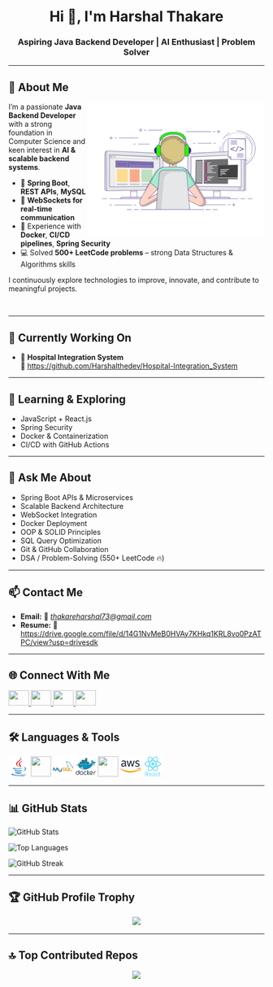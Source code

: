 <h1 align="center">Hi 👋, I'm Harshal Thakare</h1>
<h3 align="center">Aspiring Java Backend Developer | AI Enthusiast | Problem Solver</h3>


---

## 🚀 About Me
<img align="right" alt="Coding" width="350" src="https://raw.githubusercontent.com/devSouvik/devSouvik/master/gif3.gif" />

I’m a passionate **Java Backend Developer** with a strong foundation in Computer Science and keen interest in **AI & scalable backend systems**.

- 🔧 **Spring Boot**, **REST APIs**, **MySQL**
- 🔄 **WebSockets for real-time communication**
- 🧪 Experience with **Docker**, **CI/CD pipelines**, **Spring Security**
- 💻 Solved **500+ LeetCode problems** – strong Data Structures & Algorithms skills

I continuously explore technologies to improve, innovate, and contribute to meaningful projects.

<br>

---

## 🧠 Currently Working On

- 🏥 **Hospital Integration System**  
  🔗 https://github.com/Harshalthedev/Hospital-Integration_System

---

## 🌱 Learning & Exploring

- JavaScript + React.js  
- Spring Security  
- Docker & Containerization  
- CI/CD with GitHub Actions  

---

## 💬 Ask Me About

- Spring Boot APIs & Microservices  
- Scalable Backend Architecture  
- WebSocket Integration  
- Docker Deployment  
- OOP & SOLID Principles  
- SQL Query Optimization  
- Git & GitHub Collaboration  
- DSA / Problem-Solving (550+ LeetCode 🔥)

---

## 📫 Contact Me

- **Email:**  📧 *thakareharshal73@gmail.com*  
- **Resume:** 📄  
  https://drive.google.com/file/d/14G1NvMeB0HVAy7KHkq1KRL8vo0PzATPC/view?usp=drivesdk

---

## 🌐 Connect With Me

<p align="left">
  <a href="https://linkedin.com/in/harshal-thakare-404835257" target="_blank">
    <img src="https://raw.githubusercontent.com/rahuldkjain/github-profile-readme-generator/master/src/images/icons/Social/linked-in-alt.svg" height="30" width="40" />
  </a>
  <a href="https://instagram.com/harshal._25" target="_blank">
    <img src="https://raw.githubusercontent.com/rahuldkjain/github-profile-readme-generator/master/src/images/icons/Social/instagram.svg" height="30" width="40" />
  </a>
  <a href="https://medium.com/@thakareharshal73" target="_blank">
    <img src="https://raw.githubusercontent.com/rahuldkjain/github-profile-readme-generator/master/src/images/icons/Social/medium.svg" height="30" width="40" />
  </a>
  <a href="https://www.leetcode.com/harshal-025" target="_blank">
    <img src="https://raw.githubusercontent.com/rahuldkjain/github-profile-readme-generator/master/src/images/icons/Social/leet-code.svg" height="30" width="40" />
  </a>
</p>

---

## 🛠️ Languages & Tools

<p align="left">
  <img src="https://raw.githubusercontent.com/devicons/devicon/master/icons/java/java-original.svg" width="40" height="40"/>
  <img src="https://www.vectorlogo.zone/logos/springio/springio-icon.svg" width="40" height="40"/>
  <img src="https://raw.githubusercontent.com/devicons/devicon/master/icons/mysql/mysql-original-wordmark.svg" width="40" height="40"/>
  <img src="https://raw.githubusercontent.com/devicons/devicon/master/icons/docker/docker-original-wordmark.svg" width="40" height="40"/>
  <img src="https://www.vectorlogo.zone/logos/getpostman/getpostman-icon.svg" width="40" height="40"/>
  <img src="https://raw.githubusercontent.com/devicons/devicon/master/icons/amazonwebservices/amazonwebservices-original-wordmark.svg" width="40" height="40"/>
  <img src="https://raw.githubusercontent.com/devicons/devicon/master/icons/react/react-original-wordmark.svg" width="40" height="40"/>
</p>

---

## 📊 GitHub Stats

<p align="left">
  <img src="https://github-readme-stats.vercel.app/api?username=harshalthedev&show_icons=true&locale=en" alt="GitHub Stats" />
</p>

<p align="left">
  <img src="https://github-readme-stats.vercel.app/api/top-langs?username=harshalthedev&show_icons=true&locale=en&layout=compact" alt="Top Languages" />
</p>

<p align="left">
  <img src="https://github-readme-streak-stats.herokuapp.com/?user=harshalthedev" alt="GitHub Streak" />
</p>

---

## 🏆 GitHub Profile Trophy

<p align="center">
  <img src="https://github-profile-trophy.vercel.app/?username=harshalthedev&theme=flat" />
</p>

---

## 🔝 Top Contributed Repos

<p align="center">
  <img src="https://github-contributor-stats.vercel.app/api?username=Harshalthedev&limit=5&theme=flat&combine_all_yearly_contributions=true" />
</p>
